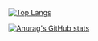 

<div style="width: 200px;">
<a href="https://github.com/SeuPerfilAqui/github-readme-stats">
  <img src="https://github-readme-stats.vercel.app/api/top-langs/?username=Lacio15&langs_count=8" alt="Top Langs" />

  [![Anurag's GitHub stats](https://github-readme-stats.vercel.app/api?username=Lacio15)](https://github.com/anuraghazra/github-readme-stats)
</a>
</div>
